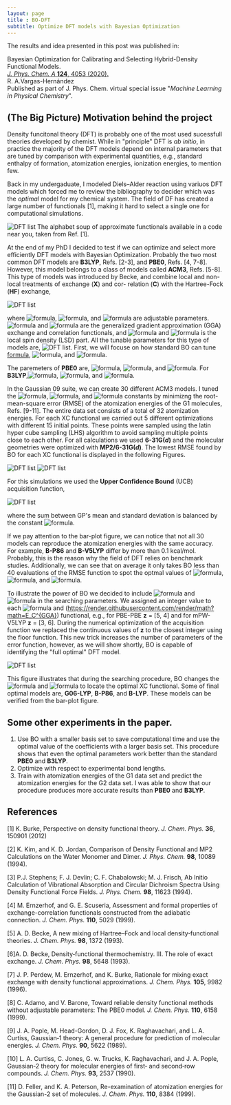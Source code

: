 ```yaml
---
layout: page
title : BO-DFT
subtitle: Optimize DFT models with Bayesian Optimization
---
```


The results and idea presented in this post was published in:

Bayesian Optimization for Calibrating and Selecting Hybrid-Density Functional Models.\
[*J. Phys. Chem. A* **124**, 4053 (2020).](https://doi.org/10.1021/acs.jpca.0c01375)\
R. A.Vargas-Hernández\
Published as part of J. Phys. Chem. virtual special issue "*Machine Learning in Physical Chemistry*".


## (The Big Picture) Motivation behind the project

Density funcitonal theory (DFT) is probably one of the most used sucessfull theories developed by chemist. 
While in "principle" DFT is *ab initio*, in practice the majority of the DFT models depend on internal parameters that are tuned by comparison with experimental quantities, e.g., standard enthalpy of formation, atomization energies, ionization energies, to mention few. 

Back in my undergaduate, I modeled Diels–Alder reaction using variuos DFT models which forced me to review the bibliography to decider which was the *optimal* model  for my chemical system. 
The field of DF has created a large number of functionals [1], making it hard to select a single one for computational simulations.

![DFT list](assets/img/BO_DFT/DFT_list.png)
The alphabet soup of approximate functionals available in a code near you, taken from Ref. [1].

At the end of my PhD I decided to test if we can optimize and select more efficiently DFT models with Bayesian Optimization.
Probably the two most common DFT models are **B3LYP**, Refs. [2-3], and **PBE0**, Refs. [4, 7-8]. However, this model belongs to a class of models called **ACM3**, Refs. [5-8].
This type of models was introduced by Becke, and combine local and non-local treatments of exchange (**X**) and cor- relation (**C**) with the Hartree-Fock (**HF**) exchange,

![DFT list](assets/img/BO_DFT/Equations/XC_ACM3.png)

where ![formula](https://render.githubusercontent.com/render/math?math=a_0), ![formula](https://render.githubusercontent.com/render/math?math=a_X), and ![formula](https://render.githubusercontent.com/render/math?math=a_C) are adjustable parameters. ![formula](https://render.githubusercontent.com/render/math?math=E_X^{GGA}) and ![formula](https://render.githubusercontent.com/render/math?math=E_C^{GGA}) are the generalized gradient approximation (GGA) exchange and correlation functionals, and ![formula](https://render.githubusercontent.com/render/math?math=E_X^{GGA}) and ![formula](https://render.githubusercontent.com/render/math?math=E^{LSD}) is the local spin density (LSD) part.
All the tunable parameters for this type of models are, ![DFT list](assets/img/BO_DFT/Equations/ACM3_parameters.png). First, we will focuse on how standard BO can tune [formula](https://render.githubusercontent.com/render/math?math=a_0), ![formula](https://render.githubusercontent.com/render/math?math=a_X), and ![formula](https://render.githubusercontent.com/render/math?math=a_C).

The paremeters of **PBE0** are, ![formula](https://render.githubusercontent.com/render/math?math=a_0=1/4), ![formula](https://render.githubusercontent.com/render/math?math=a_X=3/4), and ![formula](https://render.githubusercontent.com/render/math?math=a_C=1). For **B3LYP**,![formula](https://render.githubusercontent.com/render/math?math=a_0=0.2), ![formula](https://render.githubusercontent.com/render/math?math=a_X=0.72), and ![formula](https://render.githubusercontent.com/render/math?math=a_C=0.81).

In the Gaussian 09 suite, we can create 30 different ACM3 models. I tuned the ![formula](https://render.githubusercontent.com/render/math?math=a_0), ![formula](https://render.githubusercontent.com/render/math?math=a_X), and ![formula](https://render.githubusercontent.com/render/math?math=a_C) constants by minimizng the root-mean-square error (RMSE) of the atomization energies of the G1 molecules, Refs. [9-11]. The entire data set consists of a total of 32 atomization energies.
For each XC functional we carried out 5 different optimizations with different 15 initial points.
These points were sampled using the latin hyper cube sampling (LHS) algorithm to avoid sampling multiple points close to each other. 
For all calculations we used **6-31G(*d*)** and the molecular geometries were optimized with **MP2/6-31G(*d*)**.
The lowest RMSE found by BO for each XC functional is displayed in the following Figures.

![DFT list](assets/img/BO_DFT/fig1.png)
![DFT list](assets/img/BO_DFT/fig2b.png)

For this simulations we used the **Upper Confidence Bound** (UCB) acquisition function,

![DFT list](assets/img/BO_DFT/Equations/acq_UCB.png)

where the sum between GP's mean and standard deviation is balanced by the constant ![formula](https://render.githubusercontent.com/render/math?math=\kappa).

If we pay attention to the bar-plot figure, we can notice that not all 30 models can reproduce the atomization energies with the same accuracy. For example, **B-P86** and **B-V5LYP** differ by more than 0.1 kcal/mol. 
Probably, this is the reason why the field of DFT relies on benchmark studies. Additionally, we can see that on average it only takes BO less than 40 evaluations of the RMSE function to spot the optmal values of ![formula](https://render.githubusercontent.com/render/math?math=a_0), ![formula](https://render.githubusercontent.com/render/math?math=a_X), and ![formula](https://render.githubusercontent.com/render/math?math=a_C).

To illustrate the power of BO we decided to include ![formula](https://render.githubusercontent.com/render/math?math=E_X^{GGA}) and ![formula](https://render.githubusercontent.com/render/math?math=E_C^{GGA}) in the searching parameters. 
We assigned an integer value to each ![formula](https://render.githubusercontent.com/render/math?math=E_X^{GGA}) and (https://render.githubusercontent.com/render/math?math=E_C^{GGA}) functional, e.g., for PBE-PBE **z** = [5, 4] and for mPW-V5LYP **z** = [3, 6].
During the numerical optimization of the acquisition function we replaced the continuous values of **z** to the closest integer using the floor function.
This new trick increases the number of parameters of the error function, however, as we will show shortly, BO is capable of identifying the "full optimal" DFT model.

![DFT list](assets/img/BO_DFT/fig4b.png)

This figure illustrates that during the searching procedure, BO changes the ![formula](https://render.githubusercontent.com/render/math?math=E_X^{GGA}) and ![formula](https://render.githubusercontent.com/render/math?math=E_C^{GGA}) to locate the optimal XC functional. 
Some of final optimal models are, **G06-LYP**, **B-P86**, and **B-LYP**. These models can be verified from the bar-plot figure.


## Some other experiments in the paper.

1. Use BO with a smaller basis set to save computational time and use the optimal value of the coefficients with a larger basis set. This procedure shows that even the optimal parameters work better than the standard **PBE0** and **B3LYP**.
2. Optimize with respect to experimental bond lengths.
3. Train with atomization energies of the G1 data set and predict the atomization energies for the G2 data set. 
I was able to show that our procedure produces more accurate results than **PBE0** and **B3LYP**.

## References 

[1] K. Burke,
Perspective on density functional theory.
*J. Chem. Phys.* **36**, 150901 (2012)


[2] K. Kim, and K. D. Jordan,
Comparison of Density Functional and MP2 Calculations on the Water Monomer and Dimer.
*J. Phys. Chem.* **98**, 10089 (1994).

[3] P.J. Stephens; F. J. Devlin; C. F. Chabalowski; M. J. Frisch,
Ab Initio Calculation of Vibrational Absorption and Circular Dichroism Spectra Using Density Functional Force Fields. 
*J. Phys. Chem.* **98**, 11623 (1994). 

[4] M. Ernzerhof, and G. E. Scuseria,
Assessment and formal properties of exchange-correlation functionals constructed from the adiabatic connection.
*J. Chem. Phys.* **110**, 5029 (1999).

[5] A. D. Becke,
A new mixing of Hartree–Fock and local density‐functional theories.
*J. Chem. Phys.* **98**, 1372 (1993).

[6]A. D. Becke, 
Density‐functional thermochemistry. III. The role of exact exchange.
*J. Chem. Phys.* **98**, 5648 (1993).

[7] J. P. Perdew, M. Ernzerhof, and K. Burke,
Rationale for mixing exact exchange with density functional approximations. 
*J. Chem. Phys.* **105**, 9982 (1996).

[8] C. Adamo, and V. Barone,
Toward reliable density functional methods without adjustable parameters: The PBE0 model.
*J. Chem. Phys.* **110**, 6158 (1999).

[9] J.  A.  Pople,  M.  Head-Gordon,  D.  J.  Fox,  K.  Raghavachari,  and  L.  A.  Curtiss,
Gaussian‐1 theory: A general procedure for prediction of molecular energies.
*J. Chem.  Phys.* **90**,  5622 (1989). 

[10] L.  A.  Curtiss, C. Jones,  G.  w.  Trucks, K.  Raghavachari, and J.  A.  Pople,
Gaussian‐2 theory for molecular energies of first‐ and second‐row compounds.
*J. Chem.  Phys.* **93**,  2537 (1990).

[11] D. Feller, and K. A. Peterson,
Re-examination of atomization energies for the Gaussian-2 set of molecules.
*J. Chem.  Phys.* **110**, 8384 (1999).

